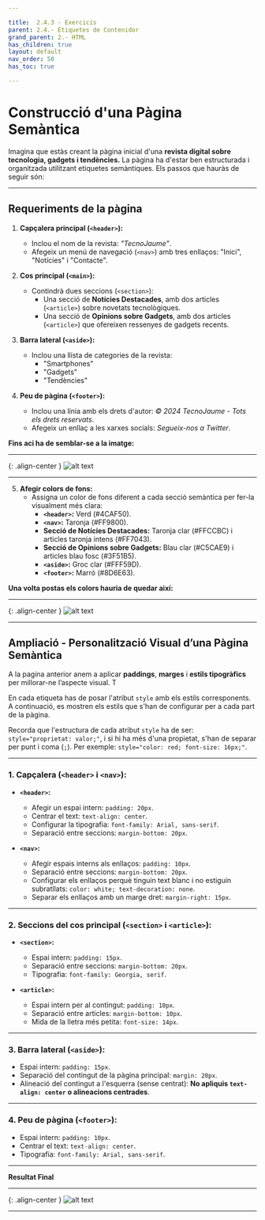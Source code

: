 ```yaml
---

title:  2.4.3 - Exercicis
parent: 2.4.- Etiquetes de Contenidor
grand_parent: 2.- HTML
has_children: true
layout: default
nav_order: 50
has_toc: true

---
```





# **Construcció d'una Pàgina Semàntica**



Imagina que estàs creant la pàgina inicial d'una **revista digital sobre tecnologia, gadgets i tendències.** La pàgina ha d'estar ben estructurada i organitzada utilitzant etiquetes semàntiques. Els passos que hauràs de seguir són:

---

## **Requeriments de la pàgina**

1. **Capçalera principal (`<header>`):**
   - Inclou el nom de la revista: *"TecnoJaume"*.
   - Afegeix un menú de navegació (`<nav>`) amb tres enllaços: "Inici", "Notícies" i "Contacte".

2. **Cos principal (`<main>`):**
   - Contindrà dues seccions (`<section>`):
     - Una secció de **Notícies Destacades**, amb dos articles (`<article>`) sobre novetats tecnològiques.
     - Una secció de **Opinions sobre Gadgets**, amb dos articles (`<article>`) que ofereixen ressenyes de gadgets recents.

3. **Barra lateral (`<aside>`):**
   - Inclou una llista de categories de la revista:
     - "Smartphones"
     - "Gadgets"
     - "Tendències"

4. **Peu de pàgina (`<footer>`):**
   - Inclou una línia amb els drets d'autor: *© 2024 TecnoJaume - Tots els drets reservats*.
   - Afegeix un enllaç a les xarxes socials: *Segueix-nos a Twitter*.

**Fins aci ha de semblar-se a la imatge:**

---

{: .align-center }
![alt text](imatges/ExerciciSemantiques1.png)

---

5. **Afegir colors de fons:**
   - Assigna un color de fons diferent a cada secció semàntica per fer-la visualment més clara:
     - **`<header>`:** Verd (#4CAF50).
     - **`<nav>`:** Taronja (#FF9800).
     - **Secció de Notícies Destacades:** Taronja clar (#FFCCBC) i articles taronja intens (#FF7043).
     - **Secció de Opinions sobre Gadgets:** Blau clar (#C5CAE9) i articles blau fosc (#3F51B5).
     - **`<aside>`:** Groc clar (#FFF59D).
     - **`<footer>`:** Marró (#8D6E63).


**Una volta postas els colors hauria de quedar així:**


---
{: .align-center }
![alt text](imatges/ExerciciSemantiques2.png)

---



## **Ampliació - Personalització Visual d’una Pàgina Semàntica**



A la pagina anterior anem a aplicar **paddings**, **marges** i **estils tipogràfics** per millorar-ne l’aspecte visual. T

En cada etiqueta has de posar l'atribut `style` amb els estils corresponents. A continuació, es mostren els estils que s'han de configurar per a cada part de la pàgina.

Recorda que l'estructura de cada atribut `style` ha de ser: `style="proprietat: valor;"`, i si hi ha més d'una propietat, s'han de separar per punt i coma (`;`). Per exemple: `style="color: red; font-size: 16px;"`.

---

### **1. Capçalera (`<header>` i `<nav>`):**
- **`<header>`:**
  - Afegir un espai intern: `padding: 20px`.
  - Centrar el text: `text-align: center`.
  - Configurar la tipografia: `font-family: Arial, sans-serif`.
  - Separació entre seccions: `margin-bottom: 20px`.

- **`<nav>`:**
  - Afegir espais interns als enllaços: `padding: 10px`.
  - Separació entre seccions: `margin-bottom: 20px`.
  - Configurar els enllaços perquè tinguin text blanc i no estiguin subratllats: `color: white; text-decoration: none`.
  - Separar els enllaços amb un marge dret: `margin-right: 15px`.

---

### **2. Seccions del cos principal (`<section>` i `<article>`):**
- **`<section>`:**
  - Espai intern: `padding: 15px`.
  - Separació entre seccions: `margin-bottom: 20px`.
  - Tipografia: `font-family: Georgia, serif`.

- **`<article>`:**
  - Espai intern per al contingut: `padding: 10px`.
  - Separació entre articles: `margin-bottom: 10px`.
  - Mida de la lletra més petita: `font-size: 14px`.

---

### **3. Barra lateral (`<aside>`):**
- Espai intern: `padding: 15px`.
- Separació del contingut de la pàgina principal: `margin: 20px`.
- Alineació del contingut a l'esquerra (sense centrat): **No apliquis `text-align: center` o alineacions centrades**.

---

### **4. Peu de pàgina (`<footer>`):**
- Espai intern: `padding: 10px`.
- Centrar el text: `text-align: center`.
- Tipografia: `font-family: Arial, sans-serif`.

---

**Resultat Final**

---

{: .align-center }
![alt text](imatges/ExerciciSemantiques3.png)

---